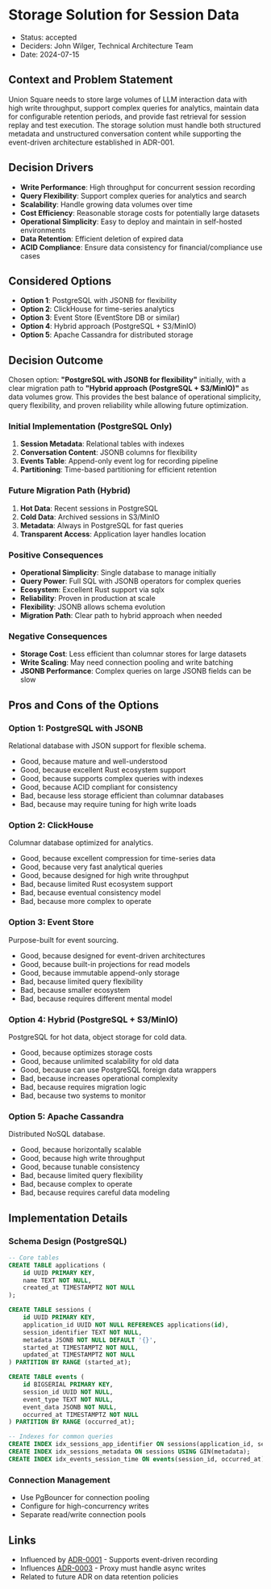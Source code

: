 # Storage Solution for Session Data

- Status: accepted
- Deciders: John Wilger, Technical Architecture Team
- Date: 2024-07-15

## Context and Problem Statement

Union Square needs to store large volumes of LLM interaction data with high write throughput, support complex queries for analytics, maintain data for configurable retention periods, and provide fast retrieval for session replay and test execution. The storage solution must handle both structured metadata and unstructured conversation content while supporting the event-driven architecture established in ADR-001.

## Decision Drivers

- **Write Performance**: High throughput for concurrent session recording
- **Query Flexibility**: Support complex queries for analytics and search
- **Scalability**: Handle growing data volumes over time
- **Cost Efficiency**: Reasonable storage costs for potentially large datasets
- **Operational Simplicity**: Easy to deploy and maintain in self-hosted environments
- **Data Retention**: Efficient deletion of expired data
- **ACID Compliance**: Ensure data consistency for financial/compliance use cases

## Considered Options

- **Option 1**: PostgreSQL with JSONB for flexibility
- **Option 2**: ClickHouse for time-series analytics
- **Option 3**: Event Store (EventStore DB or similar)
- **Option 4**: Hybrid approach (PostgreSQL + S3/MinIO)
- **Option 5**: Apache Cassandra for distributed storage

## Decision Outcome

Chosen option: **"PostgreSQL with JSONB for flexibility"** initially, with a clear migration path to **"Hybrid approach (PostgreSQL + S3/MinIO)"** as data volumes grow. This provides the best balance of operational simplicity, query flexibility, and proven reliability while allowing future optimization.

### Initial Implementation (PostgreSQL Only)

1. **Session Metadata**: Relational tables with indexes
2. **Conversation Content**: JSONB columns for flexibility
3. **Events Table**: Append-only event log for recording pipeline
4. **Partitioning**: Time-based partitioning for efficient retention

### Future Migration Path (Hybrid)

1. **Hot Data**: Recent sessions in PostgreSQL
2. **Cold Data**: Archived sessions in S3/MinIO
3. **Metadata**: Always in PostgreSQL for fast queries
4. **Transparent Access**: Application layer handles location

### Positive Consequences

- **Operational Simplicity**: Single database to manage initially
- **Query Power**: Full SQL with JSONB operators for complex queries
- **Ecosystem**: Excellent Rust support via sqlx
- **Reliability**: Proven in production at scale
- **Flexibility**: JSONB allows schema evolution
- **Migration Path**: Clear path to hybrid approach when needed

### Negative Consequences

- **Storage Cost**: Less efficient than columnar stores for large datasets
- **Write Scaling**: May need connection pooling and write batching
- **JSONB Performance**: Complex queries on large JSONB fields can be slow

## Pros and Cons of the Options

### Option 1: PostgreSQL with JSONB

Relational database with JSON support for flexible schema.

- Good, because mature and well-understood
- Good, because excellent Rust ecosystem support
- Good, because supports complex queries with indexes
- Good, because ACID compliant for consistency
- Bad, because less storage efficient than columnar databases
- Bad, because may require tuning for high write loads

### Option 2: ClickHouse

Columnar database optimized for analytics.

- Good, because excellent compression for time-series data
- Good, because very fast analytical queries
- Good, because designed for high write throughput
- Bad, because limited Rust ecosystem support
- Bad, because eventual consistency model
- Bad, because more complex to operate

### Option 3: Event Store

Purpose-built for event sourcing.

- Good, because designed for event-driven architectures
- Good, because built-in projections for read models
- Good, because immutable append-only storage
- Bad, because limited query flexibility
- Bad, because smaller ecosystem
- Bad, because requires different mental model

### Option 4: Hybrid (PostgreSQL + S3/MinIO)

PostgreSQL for hot data, object storage for cold data.

- Good, because optimizes storage costs
- Good, because unlimited scalability for old data
- Good, because can use PostgreSQL foreign data wrappers
- Bad, because increases operational complexity
- Bad, because requires migration logic
- Bad, because two systems to monitor

### Option 5: Apache Cassandra

Distributed NoSQL database.

- Good, because horizontally scalable
- Good, because high write throughput
- Good, because tunable consistency
- Bad, because limited query flexibility
- Bad, because complex to operate
- Bad, because requires careful data modeling

## Implementation Details

### Schema Design (PostgreSQL)

```sql
-- Core tables
CREATE TABLE applications (
    id UUID PRIMARY KEY,
    name TEXT NOT NULL,
    created_at TIMESTAMPTZ NOT NULL
);

CREATE TABLE sessions (
    id UUID PRIMARY KEY,
    application_id UUID NOT NULL REFERENCES applications(id),
    session_identifier TEXT NOT NULL,
    metadata JSONB NOT NULL DEFAULT '{}',
    started_at TIMESTAMPTZ NOT NULL,
    updated_at TIMESTAMPTZ NOT NULL
) PARTITION BY RANGE (started_at);

CREATE TABLE events (
    id BIGSERIAL PRIMARY KEY,
    session_id UUID NOT NULL,
    event_type TEXT NOT NULL,
    event_data JSONB NOT NULL,
    occurred_at TIMESTAMPTZ NOT NULL
) PARTITION BY RANGE (occurred_at);

-- Indexes for common queries
CREATE INDEX idx_sessions_app_identifier ON sessions(application_id, session_identifier);
CREATE INDEX idx_sessions_metadata ON sessions USING GIN(metadata);
CREATE INDEX idx_events_session_time ON events(session_id, occurred_at);
```

### Connection Management

- Use PgBouncer for connection pooling
- Configure for high-concurrency writes
- Separate read/write connection pools

## Links

- Influenced by [ADR-0001](0001-overall-architecture-pattern.md) - Supports event-driven recording
- Influences [ADR-0003](0003-proxy-implementation.md) - Proxy must handle async writes
- Related to future ADR on data retention policies